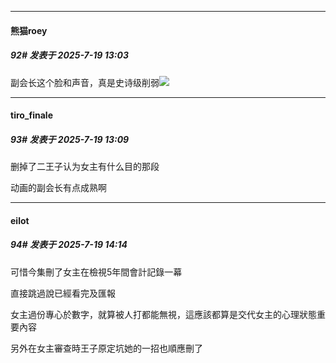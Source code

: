 ﻿
*****

####  熊猫roey  
##### 92#       发表于 2025-7-19 13:03

副会长这个脸和声音，真是史诗级削弱<img src="https://static.stage1st.com/image/smiley/face2017/004.gif" referrerpolicy="no-referrer">


*****

####  tiro_finale  
##### 93#       发表于 2025-7-19 13:09

删掉了二王子认为女主有什么目的那段

动画的副会长有点成熟啊


*****

####  eilot  
##### 94#       发表于 2025-7-19 14:14

可惜今集刪了女主在檢視5年間會計記錄一幕

直接跳過說已經看完及匯報

女主過份專心於數字，就算被人打都能無視，這應該都算是交代女主的心理狀態重要內容

另外在女主審查時王子原定坑她的一招也順應刪了

